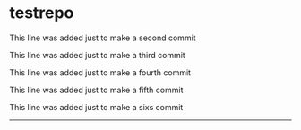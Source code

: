 # testrepo

This line was added just to make a second commit

This line was added just to make a third commit

This line was added just to make a fourth commit

This line was added just to make a fifth commit

This line was added just to make a sixs commit

---------------------------------------------
